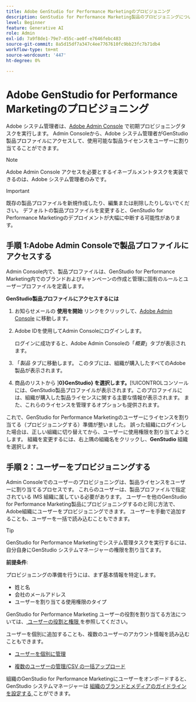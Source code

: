 ```yaml
---
title: Adobe GenStudio for Performance Marketingのプロビジョニング
description: GenStudio for Performance Marketing製品のプロビジョニングについて説明します。
level: Beginner
feature: Generative AI
role: Admin
exl-id: 7a9f8de1-79e7-455c-ae0f-e7646febc483
source-git-commit: 8a5d15df7a347c4ee7767610fc9bb23fc7b71db4
workflow-type: tm+mt
source-wordcount: '447'
ht-degree: 0%

---
```


# Adobe GenStudio for Performance Marketingのプロビジョニング

Adobe システム管理者は、[Adobe Admin Console](https://helpx.adobe.com/enterprise/using/admin-console.html#Overview) で初期プロビジョニングタスクを実行します。 Admin Consoleから、Adobe システム管理者がGenStudio製品プロファイルにアクセスして、使用可能な製品ライセンスをユーザーに割り当てることができます。

>[!NOTE]
>
>Adobe Admin Console アクセスを必要とするイネーブルメントタスクを実装できるのは、Adobe システム管理者のみです。

>[!IMPORTANT]
>
>既存の製品プロファイルを新規作成したり、編集または削除したりしないでください。 デフォルトの製品プロファイルを変更すると、GenStudio for Performance Marketingのデプロイメントが大幅に中断する可能性があります。

## 手順 1:Adobe Admin Consoleで製品プロファイルにアクセスする

Admin Console内で、製品プロファイルは、GenStudio for Performance Marketing内でのブランドおよびキャンペーンの作成と管理に固有のルールとユーザープロファイルを定義します。

**GenStudio製品プロファイルにアクセスするには**

1. お知らせメールの **使用を開始** リンクをクリックして、[Adobe Admin Console](https://helpx.adobe.com/enterprise/using/admin-console.html#Overview) に移動します。

1. Adobe IDを使用してAdmin Consoleにログインします。

   ログインに成功すると、Adobe Admin Consoleの「_概要_」タブが表示されます。

1. 「_製品_ タブに移動します。 このタブには、組織が購入したすべてのAdobe製品が表示されます。

1. 商品のリストから ]**0}GenStudio} を選択します。**[!UICONTROL &#x200B;コンソールには、GenStudio製品プロファイルが表示されます。このプロファイルには、組織が購入した製品ライセンスに関する主要な情報が表示されます。 また、これらのライセンスを管理するオプションも提供されます。

これで、GenStudio for Performance Marketingのユーザーにライセンスを割り当てる（プロビジョニングする）準備が整いました。 誤った組織にログインした場合は、正しい組織に切り替えてから、ユーザーに使用権限を割り当てようとします。 組織を変更するには、右上隅の組織名をクリックし、**GenStudio** 組織を選択します。

## 手順 2：ユーザーをプロビジョニングする

Admin Consoleでのユーザーのプロビジョニングは、製品ライセンスをユーザーに割り当てるプロセスです。 これらのユーザーは、製品プロファイルで指定されている IMS 組織に属している必要があります。 ユーザーを他のGenStudio for Performance Marketing製品にプロビジョニングするのと同じ方法で、Adobe組織にユーザーをプロビジョニングできます。 ユーザーを手動で追加することも、ユーザーを一括で読み込むこともできます。

>[!TIP]
>
>GenStudio for Performance Marketingでシステム管理タスクを実行するには、自分自身にGenStudio システムマネージャーの権限を割り当てます。

**前提条件**:

プロビジョニングの準備を行うには、まず基本情報を特定します。

* 姓と名
* 会社のメールアドレス
* ユーザーを割り当てる使用権限のタイプ

GenStudio for Performance Marketing ユーザーの役割を割り当てる方法については、[ ユーザーの役割と権限 ](user-roles.md) を参照してください。

ユーザーを個別に追加することも、複数のユーザーのアカウント情報を読み込むこともできます。

* [ ユーザーを個別に管理 ](https://helpx.adobe.com/enterprise/using/manage-users-individually.html#add-users)

* [ 複数のユーザーの管理/CSV の一括アップロード ](https://helpx.adobe.com/jp/enterprise/using/bulk-upload-users.html)

組織のGenStudio for Performance Marketingにユーザーをオンボードすると、GenStudio システムマネージャーは [ 組織のブランドとメディアのガイドラインを設定する ](get-started.md) ことができます。
